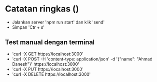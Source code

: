 # Catatan ringkas ()

- Jalankan server 'npm run start' dan klik 'send'
- Simpan 'Ctr + s'

## Test manual dengan terminal
- 'curl -X GET https://localhost:3000'
- 'curl -X POST -H 'content-type: application/json' -d '{"name": "Ahmad Danesh"}'  https://localhost:3000'
- 'curl -X PUT https://localhost:3000'
- 'curl -X DELETE https://localhost:3000'